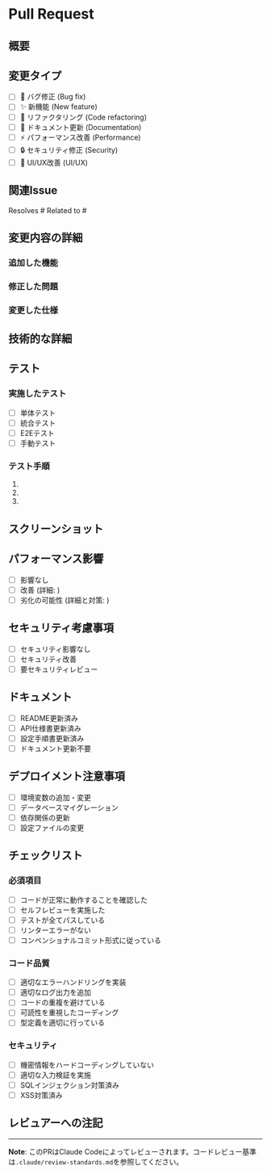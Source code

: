 # Pull Request

## 概要
<!-- このPRの目的と変更内容を簡潔に説明してください -->

## 変更タイプ
- [ ] 🐛 バグ修正 (Bug fix)
- [ ] ✨ 新機能 (New feature)
- [ ] 🔧 リファクタリング (Code refactoring)
- [ ] 📝 ドキュメント更新 (Documentation)
- [ ] ⚡ パフォーマンス改善 (Performance)
- [ ] 🔒 セキュリティ修正 (Security)
- [ ] 🎨 UI/UX改善 (UI/UX)

## 関連Issue
<!-- 関連するIssue番号を記載 -->
Resolves #
Related to #

## 変更内容の詳細
<!-- 具体的な変更内容を説明してください -->
### 追加した機能

### 修正した問題

### 変更した仕様

## 技術的な詳細
<!-- 実装アプローチ、アーキテクチャ変更、使用した技術など -->

## テスト
### 実施したテスト
- [ ] 単体テスト
- [ ] 統合テスト
- [ ] E2Eテスト
- [ ] 手動テスト

### テスト手順
<!-- レビュアーがテストを再現できるよう具体的な手順を記載 -->
1.
2.
3.

## スクリーンショット
<!-- UI変更がある場合は、変更前後のスクリーンショットを添付 -->

## パフォーマンス影響
<!-- パフォーマンスへの影響があれば記載 -->
- [ ] 影響なし
- [ ] 改善 (詳細: )
- [ ] 劣化の可能性 (詳細と対策: )

## セキュリティ考慮事項
<!-- セキュリティに関する変更や考慮事項 -->
- [ ] セキュリティ影響なし
- [ ] セキュリティ改善
- [ ] 要セキュリティレビュー

## ドキュメント
<!-- 更新が必要なドキュメント -->
- [ ] README更新済み
- [ ] API仕様書更新済み
- [ ] 設定手順書更新済み
- [ ] ドキュメント更新不要

## デプロイメント注意事項
<!-- デプロイ時に必要な作業や注意点 -->
- [ ] 環境変数の追加・変更
- [ ] データベースマイグレーション
- [ ] 依存関係の更新
- [ ] 設定ファイルの変更

## チェックリスト
### 必須項目
- [ ] コードが正常に動作することを確認した
- [ ] セルフレビューを実施した
- [ ] テストが全てパスしている
- [ ] リンターエラーがない
- [ ] コンベンショナルコミット形式に従っている

### コード品質
- [ ] 適切なエラーハンドリングを実装
- [ ] 適切なログ出力を追加
- [ ] コードの重複を避けている
- [ ] 可読性を重視したコーディング
- [ ] 型定義を適切に行っている

### セキュリティ
- [ ] 機密情報をハードコーディングしていない
- [ ] 適切な入力検証を実施
- [ ] SQLインジェクション対策済み
- [ ] XSS対策済み

## レビュアーへの注記
<!-- レビュー時に特に見てほしいポイントや懸念事項 -->

---
**Note**: このPRはClaude Codeによってレビューされます。コードレビュー基準は`.claude/review-standards.md`を参照してください。